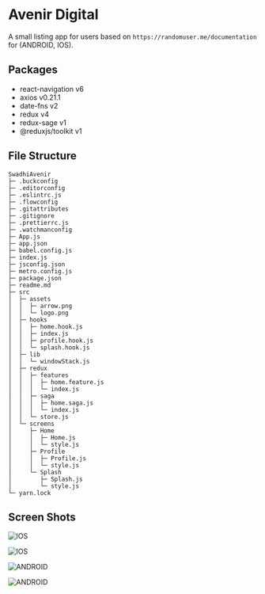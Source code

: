 # Avenir Digital

A small listing app for users based on `https://randomuser.me/documentation` for (ANDROID, IOS).

## Packages
- react-navigation v6
- axios v0.21.1
- date-fns v2
- redux v4
- redux-sage v1
- @reduxjs/toolkit v1

## File Structure

```
SwadhiAvenir
├─ .buckconfig
├─ .editorconfig
├─ .eslintrc.js
├─ .flowconfig
├─ .gitattributes
├─ .gitignore
├─ .prettierrc.js
├─ .watchmanconfig
├─ App.js
├─ app.json
├─ babel.config.js
├─ index.js
├─ jsconfig.json
├─ metro.config.js
├─ package.json
├─ readme.md
├─ src
│  ├─ assets
│  │  ├─ arrow.png
│  │  └─ logo.png
│  ├─ hooks
│  │  ├─ home.hook.js
│  │  ├─ index.js
│  │  ├─ profile.hook.js
│  │  └─ splash.hook.js
│  ├─ lib
│  │  └─ windowStack.js
│  ├─ redux
│  │  ├─ features
│  │  │  ├─ home.feature.js
│  │  │  └─ index.js
│  │  ├─ saga
│  │  │  ├─ home.saga.js
│  │  │  └─ index.js
│  │  └─ store.js
│  └─ screens
│     ├─ Home
│     │  ├─ Home.js
│     │  └─ style.js
│     ├─ Profile
│     │  ├─ Profile.js
│     │  └─ style.js
│     └─ Splash
│        ├─ Splash.js
│        └─ style.js
└─ yarn.lock

```

## Screen Shots

![IOS](https://e.top4top.io/p_2053q4e4z1.png)

![IOS](https://f.top4top.io/p_2053b1bmk2.png)

![ANDROID](https://g.top4top.io/p_20534yopk3.jpg)

![ANDROID](https://h.top4top.io/p_2053iiz1a4.jpg)


